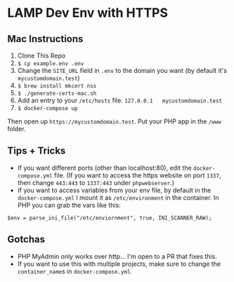 # LAMP Dev Env with HTTPS

## Mac Instructions
1. Clone This Repo
2. `$ cp example.env .env`
3. Change the `SITE_URL` field in `.env` to the domain you want (by default it's `mycustomdomain.test`)
4. `$ brew install mkcert nss`
5. `$ ./generate-certs-mac.sh`
6. Add an entry to your `/etc/hosts` file. `127.0.0.1	mycustomdomain.test`
7. `$ docker-compose up`

Then open up `https://mycustomdomain.test`. Put your PHP app in the `/www` folder.

## Tips + Tricks
* If you want different ports (other than localhost:80), edit the `docker-compose.yml` file. (If you want to access the https website on port `1337`, then change `443:443` to `1337:443` under `phpwebserver`.)
* If you want to access variables from your env file, by default in the `docker-compose.yml` I mount it as `/etc/environment` in the container. In PHP you can grab the vars like this:
```
$env = parse_ini_file("/etc/enviornment", true, INI_SCANNER_RAW);
```

## Gotchas
* PHP MyAdmin only works over http... I'm open to a PR that fixes this.
* If you want to use this with multiple projects, make sure to change the `container_name`s in `docker-compose.yml`.
